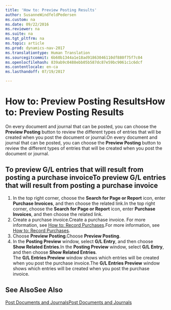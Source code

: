 ```yaml
---
title: 'How to: Preview Posting Results'
author: SusanneWindfeldPedersen
ms.custom: na
ms.date: 09/22/2016
ms.reviewer: na
ms.suite: na
ms.tgt_pltfrm: na
ms.topic: article
ms.prod: dynamics-nav-2017
ms.translationtype: Human Translation
ms.sourcegitcommit: 6b60b1344a1e18ad91863046110df880f75f7c04
ms.openlocfilehash: 839ab9c0488ebb05b587dc87e59bc9061c1c6dcf
ms.contentlocale: en-ca
ms.lasthandoff: 07/19/2017

---
```

    
# <a name="how-to-preview-posting-results"></a><span data-ttu-id="15fdf-102">How to: Preview Posting Results</span><span class="sxs-lookup"><span data-stu-id="15fdf-102">How to: Preview Posting Results</span></span>
<span data-ttu-id="15fdf-103">On every document and journal that can be posted, you can choose the **Preview Posting** button to review the different types of entries that will be created when you post the document or journal.</span><span class="sxs-lookup"><span data-stu-id="15fdf-103">On every document and journal that can be posted, you can choose the **Preview Posting** button to review the different types of entries that will be created when you post the document or journal.</span></span>

## <a name="to-preview-gl-entries-that-will-result-from-posting-a-purchase-invoice"></a><span data-ttu-id="15fdf-104">To preview G/L entries that will result from posting a purchase invoice</span><span class="sxs-lookup"><span data-stu-id="15fdf-104">To preview G/L entries that will result from posting a purchase invoice</span></span>
1. <span data-ttu-id="15fdf-105">In the top right corner, choose the **Search for Page or Report** icon, enter **Purchase Invoices**, and then choose the related link.</span><span class="sxs-lookup"><span data-stu-id="15fdf-105">In the top right corner, choose the **Search for Page or Report** icon, enter **Purchase Invoices**, and then choose the related link.</span></span>
2. <span data-ttu-id="15fdf-106">Create a purchase invoice.</span><span class="sxs-lookup"><span data-stu-id="15fdf-106">Create a purchase invoice.</span></span> <span data-ttu-id="15fdf-107">For more information, see [How to: Record Purchases](purchasing-how-record-purchases.md).</span><span class="sxs-lookup"><span data-stu-id="15fdf-107">For more information, see [How to: Record Purchases](purchasing-how-record-purchases.md).</span></span>
3. <span data-ttu-id="15fdf-108">Choose **Preview Posting**.</span><span class="sxs-lookup"><span data-stu-id="15fdf-108">Choose **Preview Posting**.</span></span>
4. <span data-ttu-id="15fdf-109">In the **Posting Preview** window, select **G/L Entry**, and then choose **Show Related Entries**.</span><span class="sxs-lookup"><span data-stu-id="15fdf-109">In the **Posting Preview** window, select **G/L Entry**, and then choose **Show Related Entries**.</span></span>  
<span data-ttu-id="15fdf-110">The **G/L Entries Preview** window shows which entries will be created when you post the purchase invoice.</span><span class="sxs-lookup"><span data-stu-id="15fdf-110">The **G/L Entries Preview** window shows which entries will be created when you post the purchase invoice.</span></span>

## <a name="see-also"></a><span data-ttu-id="15fdf-111">See Also</span><span class="sxs-lookup"><span data-stu-id="15fdf-111">See Also</span></span>
[<span data-ttu-id="15fdf-112">Post Documents and Journals</span><span class="sxs-lookup"><span data-stu-id="15fdf-112">Post Documents and Journals</span></span>](ui-post-documents-journals.md)


